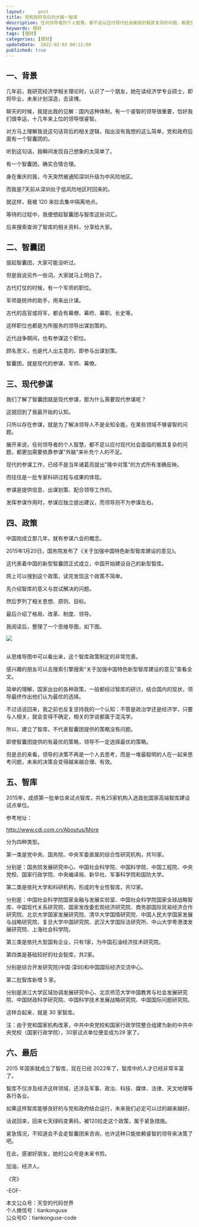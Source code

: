 ```yaml
---   
layout:     post  
title: 党和政府背后的大脑～智库
description: 任何领导者的个人智慧，都不足以应付现代社会面临的极其复杂的问题，都更加需要依靠参谋"外脑"来补充个人的不足。       
keywords: 理财  
tags: [理财]    
categories: [理财]  
updateData:  2022-02-03 00:12:00  
published: true  
---  
```


## 一、背景  


几年前，我研究经济学相关理论时，认识了一个朋友，她在读经济学专业硕士，即将毕业，未来计划深造，去读博。  

聊天的时候，我提出我的见解：国内这种体制，有一个睿智的领导很重要，恰好我们很幸运，十几年来上位的领导很睿智。  





对方马上理解我说这句话背后的相关逻辑，指出没有我想的这么简单，党和政府后面有一个智囊团的。  



听到这句话，我瞬间发现自己想象的太简单了。  





有一个智囊团，确实合情合理。  





身在重庆的我，今天突然被通知深圳升级为中风险地区。  



而我是7天前从深圳处于低风险地区时回来的。  



就这样，我被 120 来拉去集中隔离地点。  





等待的过程中，我便想起智囊团与智库这些词汇。  



后来搜索查询了智库的相关资料，分享给大家。  



## 二、智囊团  


提起智囊团，大家可能没听过。  



但是我说另外一些词，大家就马上明白了。  





古代打仗的时候，有一个军师的职位。  



军师是统帅的助手，用来出计谋。  





古代的高官或将军，都会有幕僚、幕府、幕职、长史等。  



这样职位也都是为所服务的领导出谋划策的。  





近代战争期间，也有参谋这个职位。  



顾名思义，也是代人出主意的，即参与出谋划策。  





智囊团，就是现代的参谋、军师、幕僚。  



## 三、现代参谋  


我们了解了智囊团就是现代参谋，那为什么需要现代参谋呢？  





这就回到了我最开始的认知。  



只所以存在参谋，就是为了解决领导人不是全知全能，在某些领域不够睿智的问题。  





展开来说，任何领导者的个人智慧，都不足以应付现代社会面临的极其复杂的问题，都更加需要依靠参谋"外脑"来补充个人的不足。  





现代的参谋工作，已经不是当年诸葛亮提出"隆中对策"的方式所有准确反映。  



而往往是一批专家科研过程与成果的体现。  




参谋是提供信息、出谋划策、配合领导工作的。  



发挥参谋作用时，参谋应独立提出建议，而领导则不为参谋左右。  


## 四、政策  

中国刚成立那几年，就有参谋六会的概念。  





2015年1月20日，国务院发布了《关于加强中国特色新型智库建设的意见》。  



这代表着中国的新型智囊团正式成立，中国开始建设自己的新型智库。  





网上可以搜到这个政策，读完发现这个政策不简单。  





先介绍智库的意义与尝试解决的问题。  



然后罗列了相关思想、原则、目标。  



最后介绍了格局、改革、制度、领导。  





我阅读后，整理了一个思维导图，如下图。  



![](https://res2022.tiankonguse.com/images/2022/02/03/001.png)

​  
从思维导图中可以看出来，这个智库政策制定的非常完善。  





感兴趣的朋友可以去搜索引擎搜索“关于加强中国特色新型智库建设的意见”查看全文。  





简单的理解，国家出台的各种政策，一般都经过智库的研讨，结合国内的现状，领导最终作出他们认为最优的选择。  





不过话说回来，我之前也反复坚持我的一个认知：不管是政治学还是经济学，只要与人相关，就会变得不确定，相关的学说都属于混沌学。  





所以，建立了智库，不代表智囊团提供的策略没有问题。  



即使智囊团提供的有最优的策略，领导不一定选择最优的策略。  





但是总的来看，领导的决策不再是一个人去思考，而是一堆最聪明的人在一起来思考问题，未来的决策会变得越来越合理、有效。  



## 五、智库  


2015年，成绩第一批单位来试点智库，共有25家机构入选首批国家高端智库建设试点单位。  



参考地址：  

http://www.cdi.com.cn/Aboutus/More  




分为四种类型。  



第一类是党中央、国务院、中央军委直属的综合性研究机构，共10家。  



分别是：国务院发展研究中心、中国社会科学院、中国科学院、中国工程院、中央党校、国家行政学院、中央编译局、新华社、军事科学院和国防大学。  




第二类是依托大学和科研机构，形成的专业性智库，共12家。  



分别是：中国社会科学院国家金融与发展实验室、中国社会科学院国家全球战略智库、中国现代关系研究院、国家发改委宏观经济研究院、商务部国际贸易经济合作研究院、北京大学国家发展研究院、清华大学国情研究院、中国人民大学国家发展与战略研究院、复旦大学中国研究院、武汉大学国际法研究所、中山大学粤港澳发展研究院、上海社会科学院。  





第三类是依托大型国有企业，只有1家，为中国石油经济技术研究院。  





第四类是基础较好的社会智库，共2家。  



分别是综合开发研究院(中国·深圳)和中国国际经济交流中心。  





第二批智库新增 5 家。  



分别是浙江大学区域协调发展研究中心、北京师范大学中国教育与社会发展研究院、中国财政科学研究院、中国科学技术发展战略研究院、中国国际问题研究院。  





这样合起来，就是 30 家智库。  





注：由于党和国家机构改革，中共中央党校和国家行政学院整合组建为新的中共中央党校（国家行政学院），30家试点单位便变成为29 家了。  




## 六、最后  


2015 年国家就成立了智库，现在已经 2022年了，智库中的人才已经非常丰富了。  



智库不仅涉及经济这样领域，还涉及军事、政治、科技、媒体、法律、天文地理等各行各业。  



如果这样智库能够良好的与党和政府结合运行，未来我们必定可以过的越来越好。  



话说回来，回来七天绿码变黄码，被120拉走这个政策，属于紧急措施。  

紧急情况，不知道会不会走智囊团来咨询，也许这种只能依赖睿智的领导来决策了吧。  



在此，感谢好朋友，她的公众号是未来书剪。  



加油，经济人。  


《完》      


-EOF-    



本文公众号：天空的代码世界    
个人微信号：tiankonguse  
公众号ID：tiankonguse-code  
  

